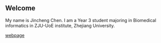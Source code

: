 ## Welcome 

My name is Jincheng Chen. 
I am a Year 3 student majoring in Biomedical informatics in ZJU-UoE institute, Zhejiang University.

[webpage](https://c.zju.edu.cn/) 
